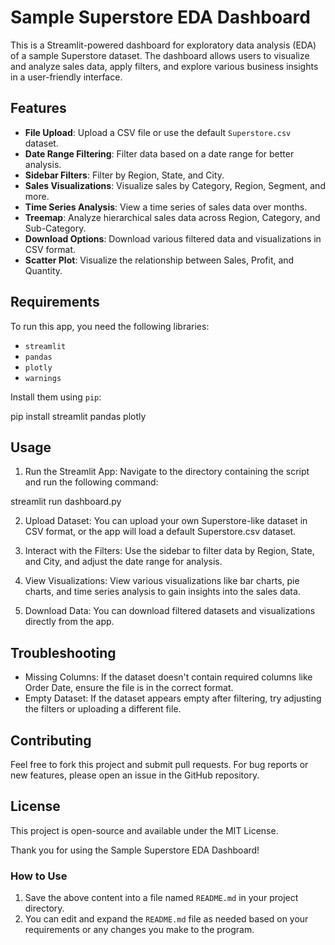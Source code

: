 # Sample Superstore EDA Dashboard 

This is a Streamlit-powered dashboard for exploratory data analysis (EDA) of a sample Superstore dataset. The dashboard allows users to visualize and analyze sales data, apply filters, and explore various business insights in a user-friendly interface. 

## Features 

- **File Upload**: Upload a CSV file or use the default `Superstore.csv` dataset.
- **Date Range Filtering**: Filter data based on a date range for better analysis.
- **Sidebar Filters**: Filter by Region, State, and City.
- **Sales Visualizations**: Visualize sales by Category, Region, Segment, and more.
- **Time Series Analysis**: View a time series of sales data over months.
- **Treemap**: Analyze hierarchical sales data across Region, Category, and Sub-Category.
- **Download Options**: Download various filtered data and visualizations in CSV format.
- **Scatter Plot**: Visualize the relationship between Sales, Profit, and Quantity.

## Requirements 

To run this app, you need the following libraries:

- `streamlit`
- `pandas`
- `plotly`
- `warnings`

Install them using `pip`:

pip install streamlit pandas plotly

## Usage
1. Run the Streamlit App: Navigate to the directory containing the script and run the following command:

streamlit run dashboard.py

2. Upload Dataset: You can upload your own Superstore-like dataset in CSV format, or the app will load a default Superstore.csv dataset.

3. Interact with the Filters: Use the sidebar to filter data by Region, State, and City, and adjust the date range for analysis.

4. View Visualizations: View various visualizations like bar charts, pie charts, and time series analysis to gain insights into the sales data.

5. Download Data: You can download filtered datasets and visualizations directly from the app.

## Troubleshooting
- Missing Columns: If the dataset doesn't contain required columns like Order Date, ensure the file is in the correct format.
- Empty Dataset: If the dataset appears empty after filtering, try adjusting the filters or uploading a different file.

## Contributing
Feel free to fork this project and submit pull requests. For bug reports or new features, please open an issue in the GitHub repository.

## License
This project is open-source and available under the MIT License.

Thank you for using the Sample Superstore EDA Dashboard!

### How to Use ###
1. Save the above content into a file named `README.md` in your project directory.
2. You can edit and expand the `README.md` file as needed based on your requirements or any changes you make to the program.

